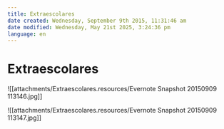 ```yaml
---
title: Extraescolares
date created: Wednesday, September 9th 2015, 11:31:46 am
date modified: Wednesday, May 21st 2025, 3:24:36 pm
language: en
---
```


# Extraescolares

![[attachments/Extraescolares.resources/Evernote Snapshot 20150909 113146.jpg]]

![[attachments/Extraescolares.resources/Evernote Snapshot 20150909 113147.jpg]]
